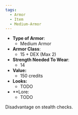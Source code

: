 ```yaml
---
tags:
  - Armor
  - Item
  - Medium-Armor
---
```

- __Type of Armor__:
	* Medium Armor
- __Armor Class__:
	* 15 + DEX (Max 2)
- __Strength Needed To Wear__:
	* 14
- **Value:**
	- 150 credits
- **Looks:**
	- TODO
- **Lore:
	- TODO

Disadvantage on stealth checks.


